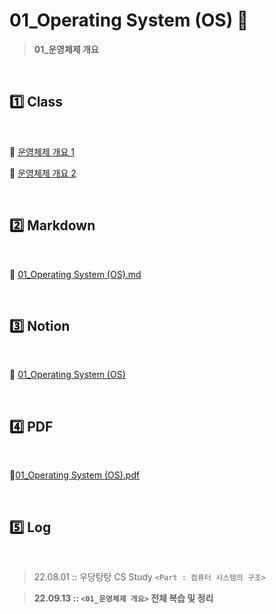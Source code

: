 # 01_Operating System (OS) :book:

>  **01_운영체제 개요**

​              

## :one: Class 

​       

:link: [운영체제 개요 1](http://www.kocw.net/home/cview.do?lid=248a533dda95d005)

:link: [운영체제 개요 2](http://www.kocw.net/home/cview.do?lid=248a533dda95d005)

​          

## :two: Markdown

​    

:link: [01_Operating System (OS).md](./01_Operating%20System%20(OS).md)

​         

## :three: Notion

​        

:link: [01_Operating System (OS)](https://youmean0427.notion.site/01_Operating-System-OS-5be3f6c26c76425b853e47eaa5c6d805)

​           

## :four: PDF

​    

:link:[01_Operating System (OS).pdf](./01_Operating%20System%20(OS).pdf)

​     

## :five: Log 

​          

> 22.08.01 :: 우당탕탕 CS Study `<Part : 컴퓨터 시스템의 구조>` 

> **22.09.13 :: `<01_운영체제 개요>` 전체 복습 및 정리**

